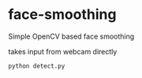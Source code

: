 # face-smoothing

Simple OpenCV based face smoothing

takes input from webcam directly

```
python detect.py
```
